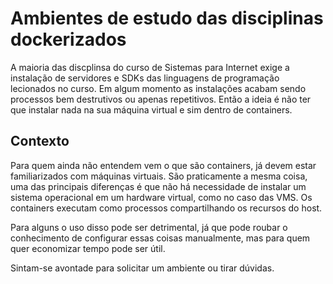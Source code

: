 # Ambientes de estudo das disciplinas dockerizados

A maioria das discplinsa do curso de Sistemas para Internet exige a instalação de servidores e SDKs das linguagens de programação lecionados no curso.
Em algum momento as instalações acabam sendo processos bem destrutivos ou apenas repetitivos.
Então a ideia é não ter que instalar nada na sua máquina virtual e sim dentro de containers.


## Contexto

Para quem ainda não entendem vem o que são containers, já devem estar familiarizados com máquinas virtuais.
São praticamente a mesma coisa, uma das principais diferenças é que não há necessidade de instalar um sistema operacional em um hardware virtual, como no caso das VMS.
Os containers executam como processos compartilhando os recursos do host.

Para alguns o uso disso pode ser detrimental, já que pode roubar o conhecimento de configurar essas coisas manualmente, mas para quem quer economizar tempo pode ser útil.

Sintam-se avontade para solicitar um ambiente ou tirar dúvidas.